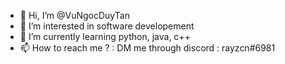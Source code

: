 - 👋 Hi, I’m @VuNgocDuyTan 
- 👀 I’m interested in software developement
- 🌱 I’m currently learning python, java, c++
- 📫 How to reach me ? : DM me through discord : rayzcn#6981

<!---
VuNgocDuyTan/VuNgocDuyTan is a ✨ special ✨ repository because its `README.md` (this file) appears on your GitHub profile.
You can click the Preview link to take a look at your changes.
--->
